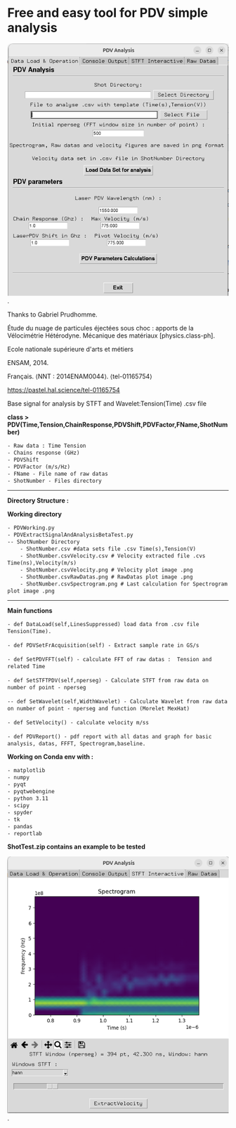 # Free and easy tool for PDV simple analysis 

![](https://github.com/ToolKitHephaistosLaserShock/PDVHephaistos/blob/main/DataLoad.png).

Thanks to Gabriel Prudhomme. 

Étude du nuage de particules éjectées sous choc : apports de la Vélocimétrie Hétérodyne. Mécanique des matériaux [physics.class-ph]. 

Ecole nationale supérieure d'arts et métiers

ENSAM, 2014.

Français. ⟨NNT : 2014ENAM0044⟩. ⟨tel-01165754⟩

https://pastel.hal.science/tel-01165754

Base signal for analysis by STFT and Wavelet:Tension(Time) .csv file

**class > PDV(Time,Tension,ChainResponse,PDVShift,PDVFactor,FName,ShotNumber)**

    - Raw data : Time Tension
    - Chains response (GHz)
    - PDVShift 
    - PDVFactor (m/s/Hz)
    - FName - File name of raw datas   
    - ShotNumber - Files directory
*************************************************************
**Directory Structure :**

**Working directory**

    - PDVWorking.py
    - PDVExtractSignalAndAnalysisBetaTest.py
    -- ShotNumber Directory
        - ShotNumber.csv #data sets file .csv Time(s),Tension(V)
        - ShotNumber.csvVelocity.csv # Velocity extracted file .cvs Time(ns),Velocity(m/s)
        - ShotNumber.csvVelocity.png # Velocity plot image .png
        - ShotNumber.csvRawDatas.png # RawDatas plot image .png
        - ShotNumber.csvSpectrogram.png # Last calculation for Spectrogram plot image .png
******************************
**Main functions**

    - def DataLoad(self,LinesSuppressed) load data from .csv file Tension(Time). 
       
    - def PDVSetFrAcquisition(self) - Extract sample rate in GS/s

    - def SetPDVFFT(self) - calculate FFT of raw datas :  Tension and related Time

    - def SetSTFTPDV(self,nperseg) - Calculate STFT from raw data on number of point - nperseg

    -- def SetWavelet(self,WidthWavelet) - Calculate Wavelet from raw data on number of point - nperseg and function (Morelet MexHat)

    - def SetVelocity() - calculate velocity m/ss

    - def PDVReport() - pdf report with all datas and graph for basic analysis, datas, FFFT, Spectrogram,baseline.  

**Working on Conda env with  :**

    - matplotlib
    - numpy
    - pyqt
    - pyqtwebengine
    - python 3.11
    - scipy
    - spyder
    - tk
    - pandas
    - reportlab
    
**ShotTest.zip contains an example to be tested**


![](https://github.com/ToolKitHephaistosLaserShock/PDVHephaistos/blob/main/SFTinteractive.png "SFT Interactive").
